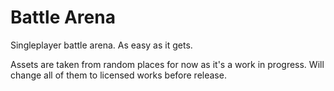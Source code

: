 # Battle Arena

Singleplayer battle arena. As easy as it gets.

Assets are taken from random places for now as it's a work in progress.
Will change all of them to licensed works before release.
